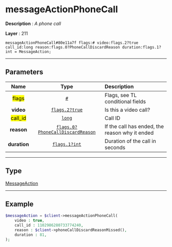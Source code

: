 # messageActionPhoneCall

**Description** : *A phone call*

**Layer** : 211

```tl
messageActionPhoneCall#80e11a7f flags:# video:flags.2?true call_id:long reason:flags.0?PhoneCallDiscardReason duration:flags.1?int = MessageAction;
```

---

## Parameters

| Name | Type | Description |
| :---: | :---: | :--- |
| <mark>flags</mark> | [`#`](type/#) | Flags, see TL conditional fields |
| **video** | [`flags.2?true`](type/true) | Is this a video call? |
| <mark>call_id</mark> | [`long`](type/long) | Call ID |
| **reason** | [`flags.0?PhoneCallDiscardReason`](type/PhoneCallDiscardReason) | If the call has ended, the reason why it ended |
| **duration** | [`flags.1?int`](type/int) | Duration of the call in seconds |

---

## Type

[MessageAction](type/MessageAction)

---

## Example

```php
$messageAction = $client->messageActionPhoneCall(
	video : true,
	call_id : 1102986280733774240,
	reason : $client->phoneCallDiscardReasonMissed(),
	duration : 81,
);
```